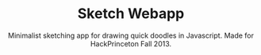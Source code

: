 ---
layout: default
title: Sketch Webapp
subtitle: Minimalist sketching app for drawing quick doodles in Javascript. Made for HackPrinceton Fall 2013.
type: code
---